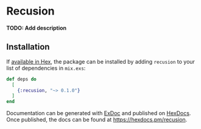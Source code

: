 # Recusion

**TODO: Add description**

## Installation

If [available in Hex](https://hex.pm/docs/publish), the package can be installed
by adding `recusion` to your list of dependencies in `mix.exs`:

```elixir
def deps do
  [
    {:recusion, "~> 0.1.0"}
  ]
end
```

Documentation can be generated with [ExDoc](https://github.com/elixir-lang/ex_doc)
and published on [HexDocs](https://hexdocs.pm). Once published, the docs can
be found at <https://hexdocs.pm/recusion>.

